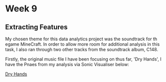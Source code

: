 # Week 9 

## Extracting Features 

My chosen theme for this data analytics project was the soundtrack for th egame MineCraft. In order to allow more room for additional analysis in this task, I also ran through two other tracks from the soundtrack album, C148.

Firstly, the original music file I have been focusing on thus far, 'Dry Hands', I have the Pnaes from my analysis via Sonic Visualiser below:

[Dry Hands](../data/DRYHANDSPANES.png)
